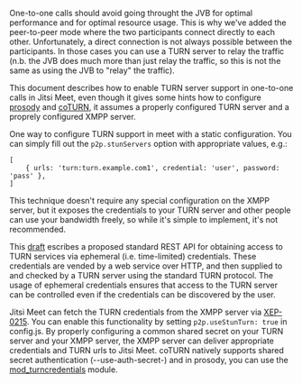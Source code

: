One-to-one calls should avoid going throught the JVB for optimal performance and for optimal resource usage. This is why we've added the peer-to-peer mode where the two participants connect directly to each other. Unfortunately, a direct connection is not always possible between the participants. In those cases you can use a TURN server to relay the traffic (n.b. the JVB does much more than just relay the traffic, so this is not the same as using the JVB to "relay" the traffic).

This document describes how to enable TURN server support in one-to-one calls in Jitsi Meet, even though it gives some hints how to configure [prosody](prosody.im) and [coTURN](https://github.com/coturn/coturn), it assumes a properly configured TURN server and a proprely configured XMPP server.

One way to configure TURN support in meet with a static configuration. You can simply fill out the `p2p.stunServers` option with appropriate values, e.g.:

    [
        { urls: 'turn:turn.example.com1', credential: 'user', password: 'pass' },
    ]

This technique doesn't require any special configuration on the XMPP server, but it exposes the credentials to your TURN server and other people can use your bandwidth freely, so while it's simple to implement, it's not recommended.

This [draft](https://tools.ietf.org/html/draft-uberti-behave-turn-rest-00) escribes a proposed standard REST API for obtaining access to TURN services via ephemeral (i.e. time-limited) credentials. These credentials are vended by a web service over HTTP, and then supplied to and checked by a TURN server using the standard TURN protocol. The usage of ephemeral credentials ensures that access to the TURN server can be controlled even if the credentials can be discovered by the user.

Jitsi Meet can fetch the TURN credentials from the XMPP server via [XEP-0215](https://xmpp.org/extensions/xep-0215.html). You can enable this functionality by setting `p2p.useStunTurn: true` in config.js. By properly configuring a common shared secret on your TURN server and your XMPP server, the XMPP server can deliver appropriate credentials and TURN urls to Jitsi Meet. coTURN natively supports shared secret authentication (--use-auth-secret-) and in prosody, you can use the [mod_turncredentials](https://modules.prosody.im/mod_turncredentials.html) module.
